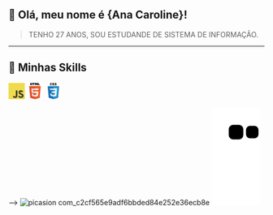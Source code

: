 ## 💜 Olá, meu nome é <strong>{Ana Caroline}!</strong>

> TENHO 27 ANOS, SOU ESTUDANDE DE SISTEMA DE INFORMAÇÃO.





----

## 🚀 Minhas Skills


<code><img height="32" src="https://raw.githubusercontent.com/github/explore/80688e429a7d4ef2fca1e82350fe8e3517d3494d/topics/javascript/javascript.png" alt="Javascript"/></code>
<code><img height="32" src="https://raw.githubusercontent.com/github/explore/80688e429a7d4ef2fca1e82350fe8e3517d3494d/topics/html/html.png" alt="HTML5"/></code>
<code><img height="32" src="https://raw.githubusercontent.com/github/explore/80688e429a7d4ef2fca1e82350fe8e3517d3494d/topics/css/css.png" alt="CSS"/></code>


-->
![picasion com_c2cf565e9adf6bbded84e252e36ecb8e](https://user-images.githubusercontent.com/112591071/187813786-487311b1-0a11-4ee2-9b4f-6f8c607152f9.gif)
![Snake animation](https://github.com/carolinefp/carolinefp/blob/output/github-contribution-grid-snake.svg)
